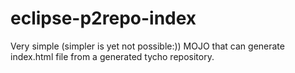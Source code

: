 eclipse-p2repo-index
====================

Very simple (simpler is yet not possible:)) MOJO that can generate index.html file from a generated tycho repository.

